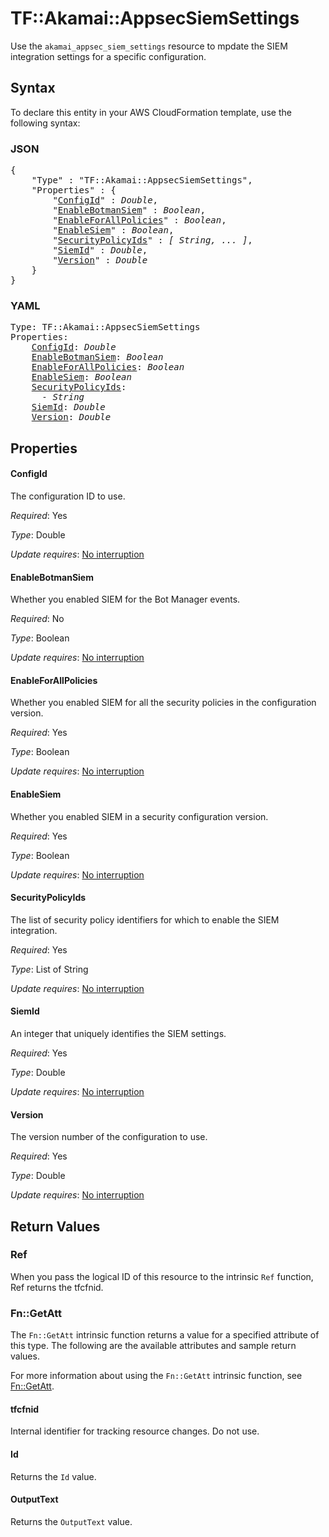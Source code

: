 # TF::Akamai::AppsecSiemSettings

Use the `akamai_appsec_siem_settings` resource to mpdate the SIEM integration settings for a specific configuration.

## Syntax

To declare this entity in your AWS CloudFormation template, use the following syntax:

### JSON

<pre>
{
    "Type" : "TF::Akamai::AppsecSiemSettings",
    "Properties" : {
        "<a href="#configid" title="ConfigId">ConfigId</a>" : <i>Double</i>,
        "<a href="#enablebotmansiem" title="EnableBotmanSiem">EnableBotmanSiem</a>" : <i>Boolean</i>,
        "<a href="#enableforallpolicies" title="EnableForAllPolicies">EnableForAllPolicies</a>" : <i>Boolean</i>,
        "<a href="#enablesiem" title="EnableSiem">EnableSiem</a>" : <i>Boolean</i>,
        "<a href="#securitypolicyids" title="SecurityPolicyIds">SecurityPolicyIds</a>" : <i>[ String, ... ]</i>,
        "<a href="#siemid" title="SiemId">SiemId</a>" : <i>Double</i>,
        "<a href="#version" title="Version">Version</a>" : <i>Double</i>
    }
}
</pre>

### YAML

<pre>
Type: TF::Akamai::AppsecSiemSettings
Properties:
    <a href="#configid" title="ConfigId">ConfigId</a>: <i>Double</i>
    <a href="#enablebotmansiem" title="EnableBotmanSiem">EnableBotmanSiem</a>: <i>Boolean</i>
    <a href="#enableforallpolicies" title="EnableForAllPolicies">EnableForAllPolicies</a>: <i>Boolean</i>
    <a href="#enablesiem" title="EnableSiem">EnableSiem</a>: <i>Boolean</i>
    <a href="#securitypolicyids" title="SecurityPolicyIds">SecurityPolicyIds</a>: <i>
      - String</i>
    <a href="#siemid" title="SiemId">SiemId</a>: <i>Double</i>
    <a href="#version" title="Version">Version</a>: <i>Double</i>
</pre>

## Properties

#### ConfigId

The configuration ID to use.

_Required_: Yes

_Type_: Double

_Update requires_: [No interruption](https://docs.aws.amazon.com/AWSCloudFormation/latest/UserGuide/using-cfn-updating-stacks-update-behaviors.html#update-no-interrupt)

#### EnableBotmanSiem

Whether you enabled SIEM for the Bot Manager events.

_Required_: No

_Type_: Boolean

_Update requires_: [No interruption](https://docs.aws.amazon.com/AWSCloudFormation/latest/UserGuide/using-cfn-updating-stacks-update-behaviors.html#update-no-interrupt)

#### EnableForAllPolicies

Whether you enabled SIEM for all the security policies in the configuration version.

_Required_: Yes

_Type_: Boolean

_Update requires_: [No interruption](https://docs.aws.amazon.com/AWSCloudFormation/latest/UserGuide/using-cfn-updating-stacks-update-behaviors.html#update-no-interrupt)

#### EnableSiem

Whether you enabled SIEM in a security configuration version.

_Required_: Yes

_Type_: Boolean

_Update requires_: [No interruption](https://docs.aws.amazon.com/AWSCloudFormation/latest/UserGuide/using-cfn-updating-stacks-update-behaviors.html#update-no-interrupt)

#### SecurityPolicyIds

The list of security policy identifiers for which to enable the SIEM integration.

_Required_: Yes

_Type_: List of String

_Update requires_: [No interruption](https://docs.aws.amazon.com/AWSCloudFormation/latest/UserGuide/using-cfn-updating-stacks-update-behaviors.html#update-no-interrupt)

#### SiemId

An integer that uniquely identifies the SIEM settings.

_Required_: Yes

_Type_: Double

_Update requires_: [No interruption](https://docs.aws.amazon.com/AWSCloudFormation/latest/UserGuide/using-cfn-updating-stacks-update-behaviors.html#update-no-interrupt)

#### Version

The version number of the configuration to use.

_Required_: Yes

_Type_: Double

_Update requires_: [No interruption](https://docs.aws.amazon.com/AWSCloudFormation/latest/UserGuide/using-cfn-updating-stacks-update-behaviors.html#update-no-interrupt)

## Return Values

### Ref

When you pass the logical ID of this resource to the intrinsic `Ref` function, Ref returns the tfcfnid.

### Fn::GetAtt

The `Fn::GetAtt` intrinsic function returns a value for a specified attribute of this type. The following are the available attributes and sample return values.

For more information about using the `Fn::GetAtt` intrinsic function, see [Fn::GetAtt](https://docs.aws.amazon.com/AWSCloudFormation/latest/UserGuide/intrinsic-function-reference-getatt.html).

#### tfcfnid

Internal identifier for tracking resource changes. Do not use.

#### Id

Returns the <code>Id</code> value.

#### OutputText

Returns the <code>OutputText</code> value.

